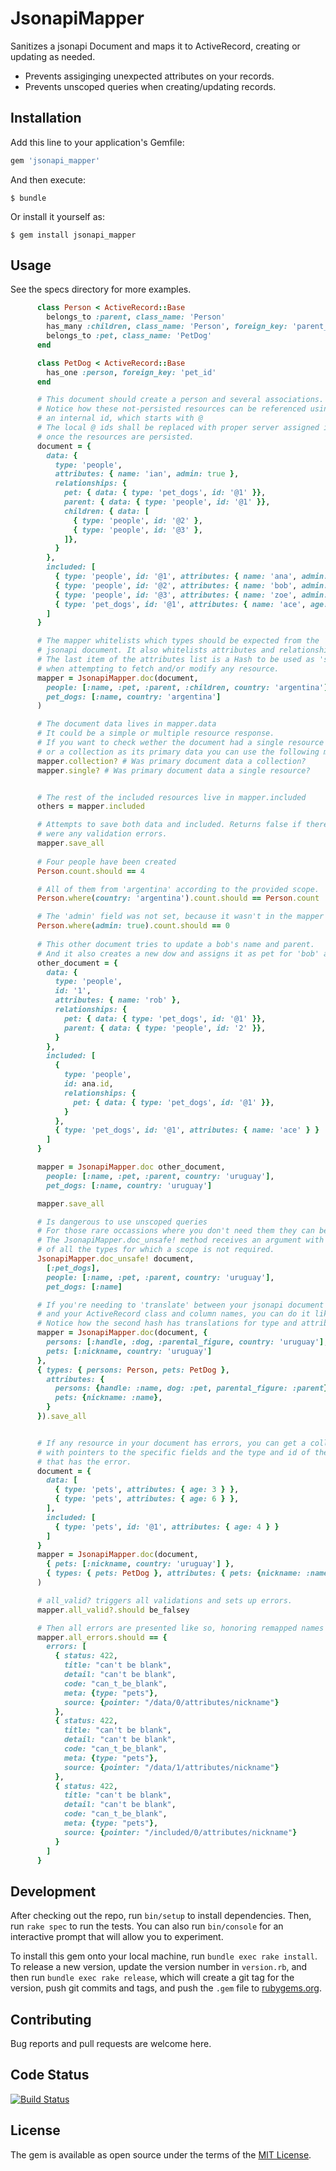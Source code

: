 # JsonapiMapper

Sanitizes a jsonapi Document and maps it to ActiveRecord, creating or updating as needed.
- Prevents assiginging unexpected attributes on your records.
- Prevents unscoped queries when creating/updating records.

## Installation

Add this line to your application's Gemfile:

```ruby
gem 'jsonapi_mapper'
```

And then execute:

    $ bundle

Or install it yourself as:

    $ gem install jsonapi_mapper

## Usage

See the specs directory for more examples.

```ruby
      class Person < ActiveRecord::Base
        belongs_to :parent, class_name: 'Person'
        has_many :children, class_name: 'Person', foreign_key: 'parent_id'
        belongs_to :pet, class_name: 'PetDog'
      end

      class PetDog < ActiveRecord::Base
        has_one :person, foreign_key: 'pet_id'
      end

      # This document should create a person and several associations.
      # Notice how these not-persisted resources can be referenced using
      # an internal id, which starts with @
      # The local @ ids shall be replaced with proper server assigned ids
      # once the resources are persisted.
      document = {
        data: {
          type: 'people',
          attributes: { name: 'ian', admin: true },
          relationships: {
            pet: { data: { type: 'pet_dogs', id: '@1' }},
            parent: { data: { type: 'people', id: '@1' }},
            children: { data: [
              { type: 'people', id: '@2' },
              { type: 'people', id: '@3' },
            ]},
          }
        },
        included: [
          { type: 'people', id: '@1', attributes: { name: 'ana', admin: true } },
          { type: 'people', id: '@2', attributes: { name: 'bob', admin: true } },
          { type: 'people', id: '@3', attributes: { name: 'zoe', admin: true } },
          { type: 'pet_dogs', id: '@1', attributes: { name: 'ace', age: 11 } }
        ]
      }

      # The mapper whitelists which types should be expected from the
      # jsonapi document. It also whitelists attributes and relationship names.
      # The last item of the attributes list is a Hash to be used as 'scope'
      # when attempting to fetch and/or modify any resource.
      mapper = JsonapiMapper.doc(document,
        people: [:name, :pet, :parent, :children, country: 'argentina'],
        pet_dogs: [:name, country: 'argentina']
      )

      # The document data lives in mapper.data
      # It could be a simple or multiple resource response.
      # If you want to check wether the document had a single resource
      # or a collection as its primary data you can use the following methods.
      mapper.collection? # Was primary document data a collection?
      mapper.single? # Was primary document data a single resource?


      # The rest of the included resources live in mapper.included
      others = mapper.included 

      # Attempts to save both data and included. Returns false if there
      # were any validation errors.
      mapper.save_all 
      
      # Four people have been created
      Person.count.should == 4

      # All of them from 'argentina' according to the provided scope.
      Person.where(country: 'argentina').count.should == Person.count

      # The 'admin' field was not set, because it wasn't in the mapper list.
      Person.where(admin: true).count.should == 0
      
      # This other document tries to update a bob's name and parent.
      # And it also creates a new dow and assigns it as pet for 'bob' and 'ana'
      other_document = {
        data: {
          type: 'people',
          id: '1',
          attributes: { name: 'rob' },
          relationships: {
            pet: { data: { type: 'pet_dogs', id: '@1' }},
            parent: { data: { type: 'people', id: '2' }},
          }
        },
        included: [
          { 
            type: 'people',
            id: ana.id,
            relationships: {
              pet: { data: { type: 'pet_dogs', id: '@1' }},
            }
          },
          { type: 'pet_dogs', id: '@1', attributes: { name: 'ace' } }
        ]
      }

      mapper = JsonapiMapper.doc other_document,
        people: [:name, :pet, :parent, country: 'uruguay'],
        pet_dogs: [:name, country: 'uruguay']

      mapper.save_all

      # Is dangerous to use unscoped queries
      # For those rare occassions where you don't need them they can be disabled.
      # The JsonapiMapper.doc_unsafe! method receives an argument with the names
      # of all the types for which a scope is not required.
      JsonapiMapper.doc_unsafe! document,
        [:pet_dogs],
        people: [:name, :pet, :parent, country: 'uruguay'],
        pet_dogs: [:name]

      # If you're needing to 'translate' between your jsonapi document names
      # and your ActiveRecord class and column names, you can do it like so:
      # Notice how the second hash has translations for type and attribute names.
      mapper = JsonapiMapper.doc(document, {
        persons: [:handle, :dog, :parental_figure, country: 'uruguay'],
        pets: [:nickname, country: 'uruguay']
      },
      { types: { persons: Person, pets: PetDog },
        attributes: {
          persons: {handle: :name, dog: :pet, parental_figure: :parent},
          pets: {nickname: :name},
        }  
      }).save_all


      # If any resource in your document has errors, you can get a collection
      # with pointers to the specific fields and the type and id of the resource
      # that has the error.
      document = {
        data: [
          { type: 'pets', attributes: { age: 3 } },
          { type: 'pets', attributes: { age: 6 } },
        ],
        included: [
          { type: 'pets', id: '@1', attributes: { age: 4 } }
        ]
      }
      mapper = JsonapiMapper.doc(document,
        { pets: [:nickname, country: 'uruguay'] },
        { types: { pets: PetDog }, attributes: { pets: {nickname: :name} } }
      )

      # all_valid? triggers all validations and sets up errors.
      mapper.all_valid?.should be_falsey

      # Then all errors are presented like so, honoring remapped names too.
      mapper.all_errors.should == {
        errors: [
          { status: 422,
            title: "can't be blank",
            detail: "can't be blank",
            code: "can_t_be_blank",
            meta: {type: "pets"},
            source: {pointer: "/data/0/attributes/nickname"}
          },
          { status: 422,
            title: "can't be blank",
            detail: "can't be blank",
            code: "can_t_be_blank",
            meta: {type: "pets"},
            source: {pointer: "/data/1/attributes/nickname"}
          },
          { status: 422,
            title: "can't be blank",
            detail: "can't be blank",
            code: "can_t_be_blank",
            meta: {type: "pets"},
            source: {pointer: "/included/0/attributes/nickname"}
          }
        ]
      }
```

## Development

After checking out the repo, run `bin/setup` to install dependencies. Then, run `rake spec` to run the tests. You can also run `bin/console` for an interactive prompt that will allow you to experiment.

To install this gem onto your local machine, run `bundle exec rake install`. To release a new version, update the version number in `version.rb`, and then run `bundle exec rake release`, which will create a git tag for the version, push git commits and tags, and push the `.gem` file to [rubygems.org](https://rubygems.org).

## Contributing

Bug reports and pull requests are welcome here.

## Code Status

[![Build Status](https://circleci.com/gh/bitex-la/jsonapi-mapper.png)](https://circleci.com/gh/bitex-la/jsonapi-mapper)

## License

The gem is available as open source under the terms of the [MIT License](http://opensource.org/licenses/MIT).
